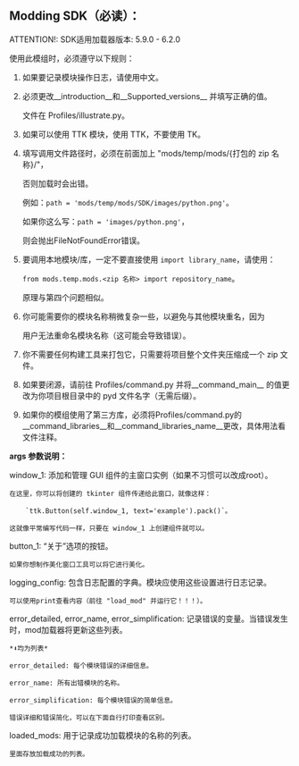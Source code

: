 ## Modding SDK（必读）：

ATTENTION!: SDK适用加载器版本: 5.9.0 - 6.2.0

使用此模组时，必须遵守以下规则：

1. 如果要记录模块操作日志，请使用中文。

2. 必须更改__introduction__和__Supported_versions__ 并填写正确的值。

   文件在 Profiles/illustrate.py。

4. 如果可以使用 TTK 模块，使用 TTK，不要使用 TK。

5. 填写调用文件路径时，必须在前面加上 "mods/temp/mods/{打包的 zip 名称}/"，

    否则加载时会出错。

    例如：`path = 'mods/temp/mods/SDK/images/python.png'`。

    如果你这么写：`path = 'images/python.png'`，

    则会抛出FileNotFoundError错误。

7. 要调用本地模块/库，一定不要直接使用 `import library_name`，请使用：

    `from mods.temp.mods.<zip 名称> import repository_name`。

    原理与第四个问题相似。

9. 你可能需要你的模块名称稍微复杂一些，以避免与其他模块重名，因为

    用户无法重命名模块名称（这可能会导致错误）。

11. 你不需要任何构建工具来打包它，只需要将项目整个文件夹压缩成一个 zip 文件。

12. 如果要闭源，请前往 Profiles/command.py 并将__command_main__ 的值更改为你项目根目录中的 pyd 文件名字（无需后缀）。

13. 如果你的模组使用了第三方库，必须将Profiles/command.py的__command_libraries__和__command_libraries_name__更改，具体用法看文件注释。

**args 参数说明：**

window_1: 添加和管理 GUI 组件的主窗口实例（如果不习惯可以改成root）。

    在这里，你可以将创建的 tkinter 组件传递给此窗口，就像这样：
    
        `ttk.Button(self.window_1, text='example').pack()`。
    
    这就像平常编写代码一样，只要在 window_1 上创建组件就可以。

button_1: “关于”选项的按钮。

    如果你想制作美化窗口工具可以将它进行美化。

logging_config: 包含日志配置的字典。模块应使用这些设置进行日志记录。

    可以使用print查看内容（前往 "load_mod" 并运行它！！！）。

error_detailed, error_name, error_simplification: 记录错误的变量。当错误发生时，mod加载器将更新这些列表。

    *⬇均为列表*
    
    error_detailed: 每个模块错误的详细信息。
    
    error_name: 所有出错模块的名称。
    
    error_simplification: 每个模块错误的简单信息。

    错误详细和错误简化，可以在下面自行打印查看区别。

loaded_mods: 用于记录成功加载模块的名称的列表。
    
    里面存放加载成功的列表。

